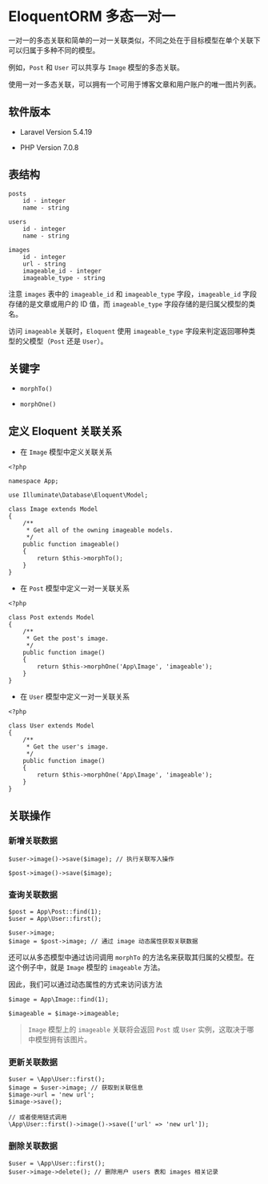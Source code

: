 # EloquentORM 多态一对一

一对一的多态关联和简单的一对一关联类似，不同之处在于目标模型在单个关联下可以归属于多种不同的模型。

例如，`Post` 和 `User` 可以共享与 `Image` 模型的多态关联。

使用一对一多态关联，可以拥有一个可用于博客文章和用户账户的唯一图片列表。

## 软件版本

- Laravel Version 5.4.19

- PHP Version 7.0.8

## 表结构

```
posts
    id - integer
    name - string

users
    id - integer
    name - string

images
    id - integer
    url - string
    imageable_id - integer
    imageable_type - string
```

注意 `images` 表中的 `imageable_id` 和 `imageable_type` 字段，`imageable_id` 字段存储的是文章或用户的 ID 值，而 `imageable_type` 字段存储的是归属父模型的类名。

访问 `imageable` 关联时，`Eloquent` 使用 `imageable_type` 字段来判定返回哪种类型的父模型（`Post` 还是 `User`）。

## 关键字

- `morphTo()`

- `morphOne()`

## 定义 Eloquent 关联关系

- 在 `Image` 模型中定义关联关系

```
<?php

namespace App;

use Illuminate\Database\Eloquent\Model;

class Image extends Model
{
    /**
     * Get all of the owning imageable models.
     */
    public function imageable()
    {
        return $this->morphTo();
    }
}
```

- 在 `Post` 模型中定义一对一关联关系

```
<?php

class Post extends Model
{
    /**
     * Get the post's image.
     */
    public function image()
    {
        return $this->morphOne('App\Image', 'imageable');
    }
}
```

- 在 `User` 模型中定义一对一关联关系

```
<?php

class User extends Model
{
    /**
     * Get the user's image.
     */
    public function image()
    {
        return $this->morphOne('App\Image', 'imageable');
    }
}
```

## 关联操作

### 新增关联数据

```
$user->image()->save($image); // 执行关联写入操作

$post->image()->save($image);
```

### 查询关联数据

```
$post = App\Post::find(1);
$user = App\User::first();

$user->image;
$image = $post->image; // 通过 image 动态属性获取关联数据
```

还可以从多态模型中通过访问调用 `morphTo` 的方法名来获取其归属的父模型。在这个例子中，就是 `Image` 模型的 `imageable` 方法。

因此，我们可以通过动态属性的方式来访问该方法

```
$image = App\Image::find(1);

$imageable = $image->imageable;
```

> `Image` 模型上的 `imageable` 关联将会返回 `Post` 或 `User` 实例，这取决于哪中模型拥有该图片。

### 更新关联数据

```
$user = \App\User::first();
$image = $user->image; // 获取到关联信息
$image->url = 'new url';
$image->save();

// 或者使用链式调用
\App\User::first()->image()->save(['url' => 'new url']);
```

### 删除关联数据

```
$user = \App\User::first();
$user->image->delete(); // 删除用户 users 表和 images 相关记录
```
